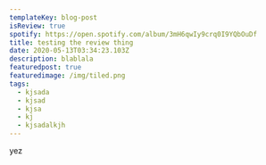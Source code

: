 ```yaml
---
templateKey: blog-post
isReview: true
spotify: https://open.spotify.com/album/3mH6qwIy9crq0I9YQbOuDf
title: testing the review thing
date: 2020-05-13T03:34:23.103Z
description: blablala
featuredpost: true
featuredimage: /img/tiled.png
tags:
  - kjsada
  - kjsad
  - kjsa
  - kj
  - kjsadalkjh
---
```

yez

